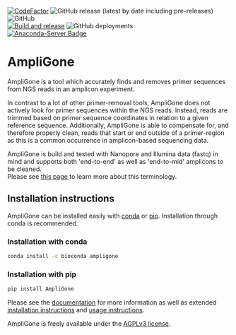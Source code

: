 [![CodeFactor](https://www.codefactor.io/repository/github/rivm-bioinformatics/ampligone/badge)](https://www.codefactor.io/repository/github/rivm-bioinformatics/ampligone)
![GitHub release (latest by date including pre-releases)](https://img.shields.io/github/v/release/RIVM-bioinformatics/AmpliGone?include_prereleases)
![GitHub](https://img.shields.io/github/license/RIVM-bioinformatics/AmpliGone)  
[![Build and release](https://github.com/RIVM-bioinformatics/AmpliGone/actions/workflows/release.yml/badge.svg)](https://github.com/RIVM-bioinformatics/AmpliGone/actions/workflows/release.yml)
![GitHub deployments](https://img.shields.io/github/deployments/RIVM-bioinformatics/AmpliGone/github-pages?label=Documentation%20deployment)  
[![Anaconda-Server Badge](https://anaconda.org/bioconda/ampligone/badges/installer/conda.svg)](https://anaconda.org/bioconda/ampligone)

# AmpliGone

AmpliGone is a tool which accurately finds and removes primer sequences from NGS reads in an amplicon experiment.

In contrast to a lot of other primer-removal tools, AmpliGone does not actively look for primer sequences within the NGS reads. Instead, reads are trimmed based on primer sequence coordinates in relation to a given reference sequence.
Additionally, AmpliGone is able to compensate for, and therefore properly clean, reads that start or end outside of a primer-region as this is a common occurrence in amplicon-based sequencing data.

AmpliGone is build and tested with Nanopore and Illumina data (fastq) in mind and supports both 'end-to-end' as well as 'end-to-mid' amplicons to be cleaned.  
Please see [this page](https://rivm-bioinformatics.github.io/AmpliGone/latest/amplicon-types/) to learn more about this terminology.

## Installation instructions

AmpliGone can be installed easily with [conda](https://anaconda.org/bioconda/ampligone) or [pip](https://pypi.org/project/AmpliGone/).
Installation through conda is recommended.

### Installation with conda

```bash
conda install -c bioconda ampligone
```

### Installation with pip

```bash
pip install AmpliGone
```

Please see the [documentation](https://rivm-bioinformatics.github.io/AmpliGone/) for more information as well as extended [installation instructions](https://rivm-bioinformatics.github.io/AmpliGone/latest/installation/) and [usage instructions](https://rivm-bioinformatics.github.io/AmpliGone/latest/user-guide/).

AmpliGone is freely available under the [AGPLv3 license](https://www.gnu.org/licenses/agpl-3.0.en.html).